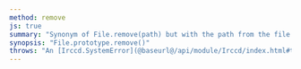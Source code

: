 ```yaml
---
method: remove
js: true
summary: "Synonym of File.remove(path) but with the path from the file."
synopsis: "File.prototype.remove()"
throws: "An [Irccd.SystemError](@baseurl@/api/module/Irccd/index.html#types) on failures."
---
```

